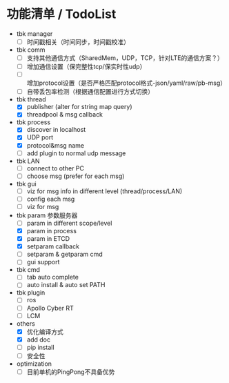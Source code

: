 # 功能清单 / TodoList
* tbk manager
    * [ ] 时间戳相关（时间同步，时间戳校准）
* tbk comm
    * [ ] 支持其他通信方式（SharedMem，UDP，TCP，针对LTE的通信方案？）
    * [ ] 增加通信设置（保完整性tcp/保实时性udp）
    * [ ] 增加protocol设置（是否严格匹配protocol格式-json/yaml/raw/pb-msg）
    * [ ] 自带丢包率检测（根据通信配置进行方式切换）
* tbk thread
    * [x] publisher (alter for string map query)
    * [x] threadpool & msg callback
* tbk process
    * [x] discover in localhost
    * [x] UDP port
    * [x] protocol&msg name
    * [ ] add plugin to normal udp message
* tbk LAN
    * [ ] connect to other PC
    * [ ] choose msg (prefer for each msg)
* tbk gui
    * [ ] viz for msg info in different level (thread/process/LAN)
    * [ ] config each msg
    * [ ] viz for msg
* tbk param 参数服务器
    * [ ] param in different scope/level
    * [x] param in process
    * [x] param in ETCD
    * [x] setparam callback
    * [ ] setparam & getparam cmd
    * [ ] gui support
* tbk cmd
    * [ ] tab auto complete
    * [ ] auto install & auto set PATH
* tbk plugin
    * [ ] ros
    * [ ] Apollo Cyber RT
    * [ ] LCM
* others
    * [x] 优化编译方式
    * [x] add doc
    * [ ] pip install
    * [ ] 安全性
* optimization
    * [ ] 目前单机的PingPong不具备优势
